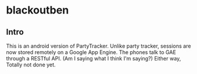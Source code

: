 # blackoutben
## Intro
This is an android version of PartyTracker. Unlike party tracker, sessions are now stored remotely on a Google App Engine.
The phones talk to GAE through a RESTful API. (Am I saying what I think I'm saying?)
Either way, Totally not done yet.
